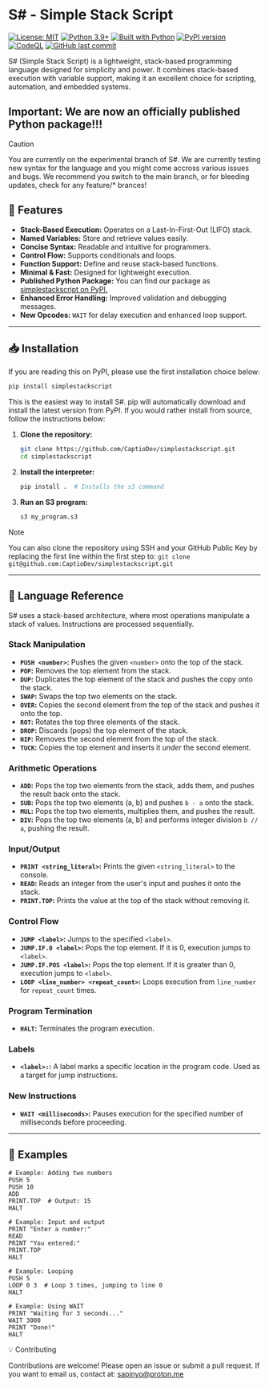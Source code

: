 # S# - Simple Stack Script 
[![License: MIT](https://img.shields.io/badge/License-MIT-yellow.svg)](https://opensource.org/licenses/MIT) [![Python 3.9+](https://img.shields.io/badge/python-3.9+-blue.svg)](https://www.python.org/downloads/release/python-390/) [![Built with Python](https://img.shields.io/badge/Built_With-Python-blue)](https://www.python.org) [![PyPI version](https://img.shields.io/pypi/v/simplestackscript)](https://pypi.org/project/simplestackscript/) [![CodeQL](https://github.com/CaptioDev/simplestackscript/actions/workflows/github-code-scanning/codeql/badge.svg)](https://github.com/CaptioDev/simplestackscript/actions/workflows/github-code-scanning/codeql) [![GitHub last commit](https://img.shields.io/github/last-commit/CaptioDev/simplestackscript)](https://github.com/CaptioDev/simplestackscript/commits/main) 

S# (Simple Stack Script) is a lightweight, stack-based programming language designed for simplicity and power. It combines stack-based execution with variable support, making it an excellent choice for scripting, automation, and embedded systems.

## Important: We are now an officially published Python package!!!

> [!CAUTION]
> You are currently on the experimental branch of S#. We are currently testing new syntax for the language and you might come accross various issues and bugs. We recommend you switch to the main branch, or for bleeding updates, check for any feature/* brances!

## 🚀 Features

-   **Stack-Based Execution:** Operates on a Last-In-First-Out (LIFO) stack.
-   **Named Variables:** Store and retrieve values easily.
-   **Concise Syntax:** Readable and intuitive for programmers.
-   **Control Flow:** Supports conditionals and loops.
-   **Function Support:** Define and reuse stack-based functions.
-   **Minimal & Fast:** Designed for lightweight execution.
-   **Published Python Package:** You can find our package as [simplestackscript on PyPI.](https://pypi.org/project/simplestackscript/)
-   **Enhanced Error Handling:** Improved validation and debugging messages.
-   **New Opcodes:** `WAIT` for delay execution and enhanced loop support.

---

## 📥 Installation

If you are reading this on PyPI, please use the first installation choice below:

```bash
pip install simplestackscript
```

This is the easiest way to install S#.  pip will automatically download and install the latest version from PyPI.
If you would rather install from source, follow the instructions below:

1.  **Clone the repository:**

    ```bash
    git clone https://github.com/CaptioDev/simplestackscript.git
    cd simplestackscript
    ```

2.  **Install the interpreter:**

    ```bash
    pip install .  # Installs the s3 command
    ```

3.  **Run an S3 program:**

    ```bash
    s3 my_program.s3
    ```

> [!NOTE]
> You can also clone the repository using SSH and your GitHub Public Key by replacing the first line within the first step to: `git clone git@github.com:CaptioDev/simplestackscript.git`

---

## 📖 Language Reference

S# uses a stack-based architecture, where most operations manipulate a stack of values.  Instructions are processed sequentially.

### Stack Manipulation

*   **`PUSH <number>`:** Pushes the given `<number>` onto the top of the stack.
*   **`POP`:** Removes the top element from the stack.
*   **`DUP`:** Duplicates the top element of the stack and pushes the copy onto the stack.
*   **`SWAP`:** Swaps the top two elements on the stack.
*   **`OVER`:** Copies the second element from the top of the stack and pushes it onto the top.
*   **`ROT`:** Rotates the top three elements of the stack.
*   **`DROP`:** Discards (pops) the top element of the stack.
*   **`NIP`:** Removes the second element from the top of the stack.
*   **`TUCK`:** Copies the top element and inserts it *under* the second element.

### Arithmetic Operations

*   **`ADD`:** Pops the top two elements from the stack, adds them, and pushes the result back onto the stack.
*   **`SUB`:** Pops the top two elements (a, b) and pushes `b - a` onto the stack.
*   **`MUL`:** Pops the top two elements, multiplies them, and pushes the result.
*   **`DIV`:** Pops the top two elements (a, b) and performs integer division `b // a`, pushing the result.

### Input/Output

*   **`PRINT <string_literal>`:** Prints the given `<string_literal>` to the console.
*   **`READ`:** Reads an integer from the user's input and pushes it onto the stack.
*   **`PRINT.TOP`:** Prints the value at the top of the stack without removing it.

### Control Flow

*   **`JUMP <label>`:** Jumps to the specified `<label>`.
*   **`JUMP.IF.0 <label>`:** Pops the top element. If it is 0, execution jumps to `<label>`.
*   **`JUMP.IF.POS <label>`:** Pops the top element. If it is greater than 0, execution jumps to `<label>`.
*   **`LOOP <line_number> <repeat_count>`:** Loops execution from `line_number` for `repeat_count` times.

### Program Termination

*   **`HALT`:** Terminates the program execution.

### Labels

*   **`<label>:`:** A label marks a specific location in the program code. Used as a target for jump instructions.

### New Instructions

*   **`WAIT <milliseconds>`:** Pauses execution for the specified number of milliseconds before proceeding.

---

## 📝 Examples

```ssharp
# Example: Adding two numbers
PUSH 5
PUSH 10
ADD
PRINT.TOP  # Output: 15
HALT

# Example: Input and output
PRINT "Enter a number:"
READ
PRINT "You entered:"
PRINT.TOP
HALT

# Example: Looping
PUSH 5
LOOP 0 3  # Loop 3 times, jumping to line 0
HALT

# Example: Using WAIT
PRINT "Waiting for 3 seconds..."
WAIT 3000
PRINT "Done!"
HALT
```

💡 Contributing

Contributions are welcome! Please open an issue or submit a pull request. If you want to email us, contact at: sapinyo@proton.me

